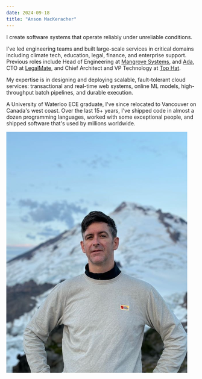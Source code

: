 ```yaml
---
date: 2024-09-18
title: "Anson MacKeracher"
---
```


I create software systems that operate reliably under unreliable
conditions.

I've led engineering teams and built large-scale services in critical
domains including climate tech, education, legal, finance, and
enterprise support. Previous roles include Head of Engineering at
[Mangrove Systems](https://mangrovesystems.com), and
[Ada](https://ada.cx), CTO at [LegalMate](https://legalmate.co), and
Chief Architect and VP Technology at [Top Hat](https://tophat.com).

My expertise is in designing and deploying scalable, fault-tolerant
cloud services: transactional and real-time web systems, online
ML models, high-throughput batch pipelines, and durable execution.

A University of Waterloo ECE graduate, I've since relocated to
Vancouver on Canada's west coast. Over the last 15+ years, I've
shipped code in almost a dozen programming languages, worked with some
exceptional people, and shipped software that's used by millions
worldwide.

![Anson](IMG_1740-med.png#small "Anson")
